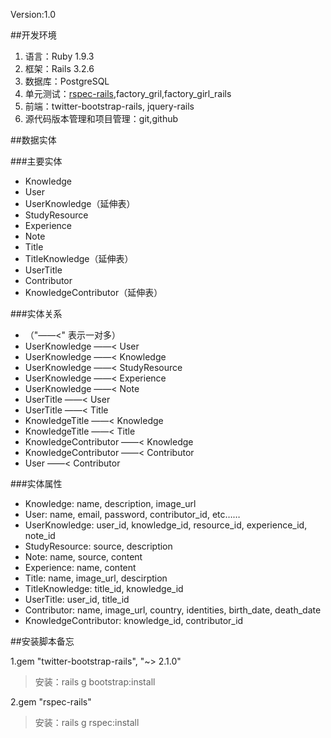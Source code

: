 Version:1.0

##开发环境
1. 语言：Ruby 1.9.3
2. 框架：Rails 3.2.6
3. 数据库：PostgreSQL
4. 单元测试：[rspec-rails](https://github.com/rspec/rspec-rails),factory_gril,factory_girl_rails
5. 前端：twitter-bootstrap-rails, jquery-rails
6. 源代码版本管理和项目管理：git,github

##数据实体

###主要实体
* Knowledge
* User
* UserKnowledge（延伸表）
* StudyResource
* Experience
* Note
* Title
* TitleKnowledge（延伸表）
* UserTitle
* Contributor
* KnowledgeContributor（延伸表）

###实体关系
* （"——<" 表示一对多）
* UserKnowledge ——< User
* UserKnowledge ——< Knowledge
* UserKnowledge ——< StudyResource
* UserKnowledge ——< Experience
* UserKnowledge ——< Note
* UserTitle ——< User
* UserTitle ——< Title
* KnowledgeTitle ——< Knowledge
* KnowledgeTitle ——< Title
* KnowledgeContributor ——< Knowledge
* KnowledgeContributor ——< Contributor
* User ——< Contributor

###实体属性
* Knowledge: name, description, image_url
* User: name, email, password, contributor_id, etc……
* UserKnowledge: user_id, knowledge_id, resource_id, experience_id, note_id
* StudyResource: source, description
* Note: name, source, content
* Experience: name, content
* Title: name, image_url, descirption
* TitleKnowledge: title_id, knowledge_id
* UserTitle: user_id, title_id
* Contributor: name, image_url, country, identities, birth_date, death_date
* KnowledgeContributor: knowledge_id, contributor_id


##安装脚本备忘

1.gem "twitter-bootstrap-rails", "~> 2.1.0"
>安装：rails g bootstrap:install

2.gem "rspec-rails"
>安装：rails g rspec:install

